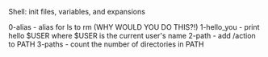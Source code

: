 Shell: init files, variables, and expansions

0-alias - alias for ls to rm (WHY WOULD YOU DO THIS?!)
1-hello_you - print hello $USER where $USER is the current user's name
2-path - add /action to PATH
3-paths - count the number of directories in PATH
